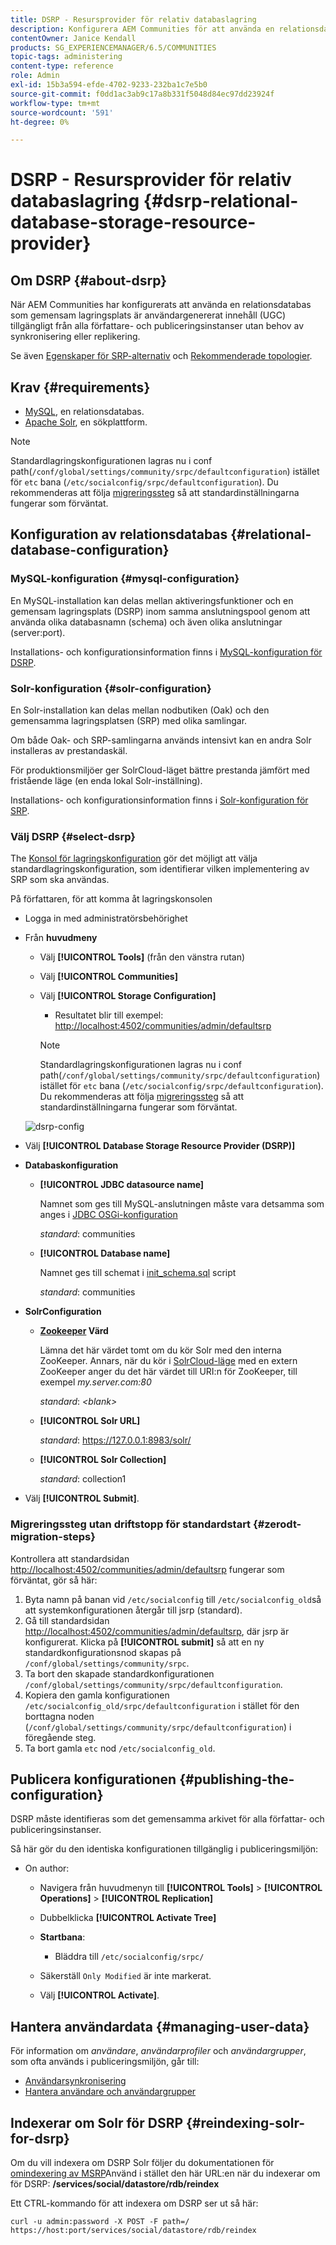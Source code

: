 ```yaml
---
title: DSRP - Resursprovider för relativ databaslagring
description: Konfigurera AEM Communities för att använda en relationsdatabas som gemensam lagringsplats
contentOwner: Janice Kendall
products: SG_EXPERIENCEMANAGER/6.5/COMMUNITIES
topic-tags: administering
content-type: reference
role: Admin
exl-id: 15b3a594-efde-4702-9233-232ba1c7e5b0
source-git-commit: f0dd1ac3ab9c17a8b331f5048d84ec97dd23924f
workflow-type: tm+mt
source-wordcount: '591'
ht-degree: 0%

---
```


# DSRP - Resursprovider för relativ databaslagring {#dsrp-relational-database-storage-resource-provider}

## Om DSRP {#about-dsrp}

När AEM Communities har konfigurerats att använda en relationsdatabas som gemensam lagringsplats är användargenererat innehåll (UGC) tillgängligt från alla författare- och publiceringsinstanser utan behov av synkronisering eller replikering.

Se även [Egenskaper för SRP-alternativ](working-with-srp.md#characteristics-of-srp-options) och [Rekommenderade topologier](topologies.md).

## Krav {#requirements}

* [MySQL](#mysql-configuration), en relationsdatabas.
* [Apache Solr](#solr-configuration), en sökplattform.

>[!NOTE]
>
>Standardlagringskonfigurationen lagras nu i conf path(`/conf/global/settings/community/srpc/defaultconfiguration`) istället för `etc` bana (`/etc/socialconfig/srpc/defaultconfiguration`). Du rekommenderas att följa [migreringssteg](#zerodt-migration-steps) så att standardinställningarna fungerar som förväntat.

## Konfiguration av relationsdatabas {#relational-database-configuration}

### MySQL-konfiguration {#mysql-configuration}

En MySQL-installation kan delas mellan aktiveringsfunktioner och en gemensam lagringsplats (DSRP) inom samma anslutningspool genom att använda olika databasnamn (schema) och även olika anslutningar (server:port).

Installations- och konfigurationsinformation finns i [MySQL-konfiguration för DSRP](dsrp-mysql.md).

### Solr-konfiguration {#solr-configuration}

En Solr-installation kan delas mellan nodbutiken (Oak) och den gemensamma lagringsplatsen (SRP) med olika samlingar.

Om både Oak- och SRP-samlingarna används intensivt kan en andra Solr installeras av prestandaskäl.

För produktionsmiljöer ger SolrCloud-läget bättre prestanda jämfört med fristående läge (en enda lokal Solr-inställning).

Installations- och konfigurationsinformation finns i [Solr-konfiguration för SRP](solr.md).

### Välj DSRP {#select-dsrp}

The [Konsol för lagringskonfiguration](srp-config.md) gör det möjligt att välja standardlagringskonfiguration, som identifierar vilken implementering av SRP som ska användas.

På författaren, för att komma åt lagringskonsolen

* Logga in med administratörsbehörighet
* Från **huvudmeny**

   * Välj **[!UICONTROL Tools]** (från den vänstra rutan)
   * Välj **[!UICONTROL Communities]**
   * Välj **[!UICONTROL Storage Configuration]**

      * Resultatet blir till exempel: [http://localhost:4502/communities/admin/defaultsrp](http://localhost:4502/communities/admin/defaultsrp)

     >[!NOTE]
     >
     >Standardlagringskonfigurationen lagras nu i conf path(`/conf/global/settings/community/srpc/defaultconfiguration`) istället för `etc` bana (`/etc/socialconfig/srpc/defaultconfiguration`). Du rekommenderas att följa [migreringssteg](#zerodt-migration-steps) så att standardinställningarna fungerar som förväntat.

  ![dsrp-config](assets/dsrp-config.png)

* Välj **[!UICONTROL Database Storage Resource Provider (DSRP)]**
* **Databaskonfiguration**

   * **[!UICONTROL JDBC datasource name]**

     Namnet som ges till MySQL-anslutningen måste vara detsamma som anges i [JDBC OSGi-konfiguration](dsrp-mysql.md#configurejdbcconnections)

     *standard*: communities

   * **[!UICONTROL Database name]**

     Namnet ges till schemat i [init_schema.sql](dsrp-mysql.md#obtain-the-sql-script) script

     *standard*: communities

* **SolrConfiguration**

   * **[Zookeeper](https://solr.apache.org/guide/6_6/using-zookeeper-to-manage-configuration-files.html) Värd**

     Lämna det här värdet tomt om du kör Solr med den interna ZooKeeper. Annars, när du kör i [SolrCloud-läge](solr.md#solrcloud-mode) med en extern ZooKeeper anger du det här värdet till URI:n för ZooKeeper, till exempel *my.server.com:80*

     *standard*: *&lt;blank>*

   * **[!UICONTROL Solr URL]**

     *standard*: https://127.0.0.1:8983/solr/

   * **[!UICONTROL Solr Collection]**

     *standard*: collection1

* Välj **[!UICONTROL Submit]**.

### Migreringssteg utan driftstopp för standardstart {#zerodt-migration-steps}

Kontrollera att standardsidan [http://localhost:4502/communities/admin/defaultsrp](http://localhost:4502/communities/admin/defaultsrp) fungerar som förväntat, gör så här:

1. Byta namn på banan vid `/etc/socialconfig` till `/etc/socialconfig_old`så att systemkonfigurationen återgår till jsrp (standard).
1. Gå till standardsidan [http://localhost:4502/communities/admin/defaultsrp](http://localhost:4502/communities/admin/defaultsrp), där jsrp är konfigurerat. Klicka på **[!UICONTROL submit]** så att en ny standardkonfigurationsnod skapas på `/conf/global/settings/community/srpc`.
1. Ta bort den skapade standardkonfigurationen `/conf/global/settings/community/srpc/defaultconfiguration`.
1. Kopiera den gamla konfigurationen `/etc/socialconfig_old/srpc/defaultconfiguration` i stället för den borttagna noden (`/conf/global/settings/community/srpc/defaultconfiguration`) i föregående steg.
1. Ta bort gamla `etc` nod `/etc/socialconfig_old`.

## Publicera konfigurationen {#publishing-the-configuration}

DSRP måste identifieras som det gemensamma arkivet för alla författar- och publiceringsinstanser.

Så här gör du den identiska konfigurationen tillgänglig i publiceringsmiljön:

* On author:

   * Navigera från huvudmenyn till **[!UICONTROL Tools]** > **[!UICONTROL Operations]** > **[!UICONTROL Replication]**
   * Dubbelklicka **[!UICONTROL Activate Tree]**
   * **Startbana**:

      * Bläddra till `/etc/socialconfig/srpc/`

   * Säkerställ `Only Modified` är inte markerat.
   * Välj **[!UICONTROL Activate]**.

## Hantera användardata {#managing-user-data}

För information om *användare*, *användarprofiler* och *användargrupper*, som ofta används i publiceringsmiljön, går till:

* [Användarsynkronisering](sync.md)
* [Hantera användare och användargrupper](users.md)

## Indexerar om Solr för DSRP {#reindexing-solr-for-dsrp}

Om du vill indexera om DSRP Solr följer du dokumentationen för [omindexering av MSRP](msrp.md#msrp-reindex-tool)Använd i stället den här URL:en när du indexerar om för DSRP: **/services/social/datastore/rdb/reindex**

Ett CTRL-kommando för att indexera om DSRP ser ut så här:

```shell
curl -u admin:password -X POST -F path=/ https://host:port/services/social/datastore/rdb/reindex
```
